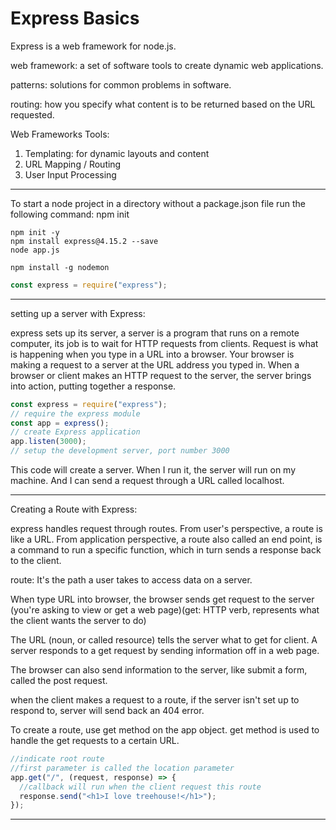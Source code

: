 # Express Basics

Express is a web framework for node.js.

web framework: a set of software tools to create dynamic web applications.

patterns: solutions for common problems in software.

routing: how you specify what content is to be returned based on the URL requested.

Web Frameworks Tools:

1. Templating: for dynamic layouts and content
2. URL Mapping / Routing
3. User Input Processing

---

To start a node project in a directory without a package.json file run the following command: npm init

```npm
npm init -y
npm install express@4.15.2 --save
node app.js

npm install -g nodemon
```

```js
const express = require("express");
```

---

setting up a server with Express:

express sets up its server, a server is a program that runs on a remote computer, its job is to wait for HTTP requests from clients. Request is what is happening when you type in a URL into a browser. Your browser is making a request to a server at the URL address you typed in. When a browser or client makes an HTTP request to the server, the server brings into action, putting together a response.

```js
const express = require("express");
// require the express module
const app = express();
// create Express application
app.listen(3000);
// setup the development server, port number 3000
```

This code will create a server. When I run it, the server will run on my machine. And I can send a request through a URL called localhost.

---

Creating a Route with Express:

express handles request through routes. From user's perspective, a route is like a URL. From application perspective, a route also called an end point, is a command to run a specific function, which in turn sends a response back to the client.

route: It's the path a user takes to access data on a server.

When type URL into browser, the browser sends get request to the server (you're asking to view or get a web page)(get: HTTP verb, represents what the client wants the server to do)

The URL (noun, or called resource) tells the server what to get for client. A server responds to a get request by sending information off in a web page.

The browser can also send information to the server, like submit a form, called the post request.

when the client makes a request to a route, if the server isn't set up to respond to, server will send back an 404 error.

To create a route, use get method on the app object. get method is used to handle the get requests to a certain URL.

```js
//indicate root route
//first parameter is called the location parameter
app.get("/", (request, response) => {
  //callback will run when the client request this route
  response.send("<h1>I love treehouse!</h1>");
});
```

---
